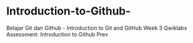# Introduction-to-Github-
Belajar Git dan Github - Introduction to Git and GitHub Week 3 Qwiklabs Assessment: Introduction to Github Prev
